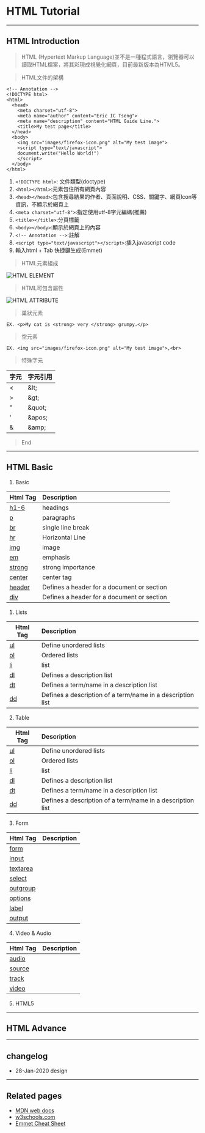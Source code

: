 # HTML Tutorial

----
## HTML Introduction

> HTML (Hypertext Markup Language)並不是一種程式語言，瀏覽器可以讀取HTML檔案，將其彩現成視覺化網頁，目前最新版本為HTML5。

>HTML文件的架構
```text
<!-- Annotation -->
<!DOCTYPE html>
<html>
  <head>
    <meta charset="utf-8">
    <meta name="author" content="Eric IC Tseng">
    <meta name="description" content="HTML Guide Line.">
    <title>My test page</title>
  </head>
  <body>
    <img src="images/firefox-icon.png" alt="My test image">
    <script type="text/javascript">
    document.write("Hello World!")
    </script>
  </body>
</html>
```
1. ```<!DOCTYPE html>```: 文件類型(doctype)
2. ```<html></html>```:元素包住所有網頁內容
3. ```<head></head>```:包含搜尋結果的作者、頁面說明、CSS、關鍵字、網頁Icon等資訊，不顯示於網頁上
4. ```<meta charset="utf-8">```:指定使用utf-8字元編碼(推薦)
5. ```<title></title>```:分頁標籤
6. ```<body></body>```:顯示於網頁上的內容
7. ```<!-- Annotation -->```:註解
8. ```<script type="text/javascript"></script>```:插入javascript code
9. 輸入html + Tab 快捷鍵生成(Emmet)
>HTML元素組成

![HTML ELEMENT](https://mdn.mozillademos.org/files/9347/grumpy-cat-small.png)

>HTML可包含屬性

![HTML ATTRIBUTE](https://mdn.mozillademos.org/files/9345/grumpy-cat-attribute-small.png)

>巢狀元素
```text
EX. <p>My cat is <strong> very </strong> grumpy.</p>
```

> 空元素
```text
EX. <img src="images/firefox-icon.png" alt="My test image">,<br>
```
> 特殊字元

字元| 字元引用  
----|:-----
<   | \&lt;
&gt;| \&gt;
"   | \&quot;
'   | \&apos;
&   | \&amp; 

> End
----
## HTML Basic
1. Basic

Html Tag| Description  
----|:-----
[h1-6]()| headings 
[p]()| paragraphs
[br]()| single line break
[hr]()| Horizontal Line 
[img]()| image
[em]()| emphasis
[strong]()| strong importance
[center]()| center tag  
[header]()| Defines a header for a document or section
[div]()| Defines a header for a document or section


1. Lists

Html Tag| Description  
----|:-----
[ul]()| Define unordered lists
[ol]()| Ordered lists
[li]()| list
[dl]()| Defines a description list
[dt]()| Defines a term/name in a description list
[dd]()| Defines a description of a term/name in a description list

2. Table

Html Tag| Description  
----|:-----
[ul]()| Define unordered lists
[ol]()| Ordered lists
[li]()| list
[dl]()| Defines a description list
[dt]()| Defines a term/name in a description list
[dd]()| Defines a description of a term/name in a description list
3. Form

Html Tag| Description  
----|:-----
[form]()| 
[input]()| 
[textarea]()| 
[select]()| 
[outgroup]()| 
[options]()| 
[label]()| 
[output]()| 

4. Video & Audio

Html Tag| Description  
----|:-----
[audio]()| 
[source]()| 
[track]()| 
[video]()| 

5. HTML5



----
## HTML Advance

<!-- ----
## markdown quick reference

<!-- # headers
*emphasis*

1. Write markdown text in this textarea.
2. Click 'HTML Preview' button.

**strong**

* list

>block quote

    code (4 spaces indent)

[links](https://wikipedia.org) --> 

----
## changelog
* 28-Jan-2020 design

----
## Related pages
* [MDN web docs](https://developer.mozilla.org/en-US/docs/Web/HTML/Element#Forms)
* [w3schools.com](https://www.w3schools.com/tags/ref_byfunc.asp)
* [Emmet Cheat Sheet](https://docs.emmet.io/cheat-sheet/)


